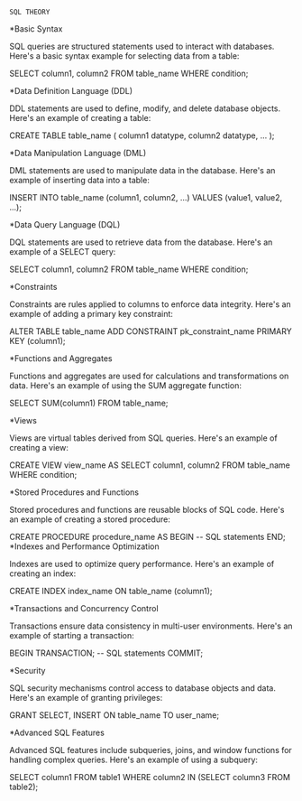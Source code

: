     SQL THEORY

*Basic Syntax

SQL queries are structured statements used to interact with databases. Here's a basic syntax example for selecting data from a table:


SELECT column1, column2
FROM table_name
WHERE condition;

*Data Definition Language (DDL)

DDL statements are used to define, modify, and delete database objects. Here's an example of creating a table:


CREATE TABLE table_name (
    column1 datatype,
    column2 datatype,
    ...
);

*Data Manipulation Language (DML)

DML statements are used to manipulate data in the database. Here's an example of inserting data into a table:


INSERT INTO table_name (column1, column2, ...)
VALUES (value1, value2, ...);

*Data Query Language (DQL)

DQL statements are used to retrieve data from the database. Here's an example of a SELECT query:


SELECT column1, column2
FROM table_name
WHERE condition;

*Constraints

Constraints are rules applied to columns to enforce data integrity. Here's an example of adding a primary key constraint:


ALTER TABLE table_name
ADD CONSTRAINT pk_constraint_name PRIMARY KEY (column1);

*Functions and Aggregates

Functions and aggregates are used for calculations and transformations on data. Here's an example of using the SUM aggregate function:


SELECT SUM(column1)
FROM table_name;

*Views

Views are virtual tables derived from SQL queries. Here's an example of creating a view:


CREATE VIEW view_name AS
SELECT column1, column2
FROM table_name
WHERE condition;

*Stored Procedures and Functions

Stored procedures and functions are reusable blocks of SQL code. Here's an example of creating a stored procedure:


CREATE PROCEDURE procedure_name
AS
BEGIN
    -- SQL statements
END;
*Indexes and Performance Optimization

Indexes are used to optimize query performance. Here's an example of creating an index:


CREATE INDEX index_name
ON table_name (column1);

*Transactions and Concurrency Control

Transactions ensure data consistency in multi-user environments. Here's an example of starting a transaction:


BEGIN TRANSACTION;
-- SQL statements
COMMIT;

*Security

SQL security mechanisms control access to database objects and data. Here's an example of granting privileges:


GRANT SELECT, INSERT ON table_name TO user_name;

*Advanced SQL Features

Advanced SQL features include subqueries, joins, and window functions for handling complex queries. Here's an example of using a subquery:


SELECT column1
FROM table1
WHERE column2 IN (SELECT column3 FROM table2);
